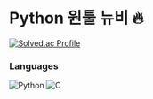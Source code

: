 # Python 원툴 뉴비 🔥
[![Solved.ac Profile](http://mazassumnida.wtf/api/v2/generate_badge?boj=tuna200538)](https://solved.ac/tuna200538/)

### Languages
![Python](https://img.shields.io/badge/Python-3776AB.svg?&style=for-the-badge&logo=Python&logoColor=white)
![C](https://img.shields.io/badge/C-1572B6.svg?&style=for-the-badge&logo=C&logoColor=white)
<!--
**tunatuna123/tunatuna123** is a ✨ _special_ ✨ repository because its `README.md` (this file) appears on your GitHub profile.

Here are some ideas to get you started:

- 🔭 I’m currently working on ...
- 🌱 I’m currently learning ...
- 👯 I’m looking to collaborate on ...
- 🤔 I’m looking for help with ...
- 💬 Ask me about ...
- 📫 How to reach me: ...
- 😄 Pronouns: ...
- ⚡ Fun fact: ...
-->
